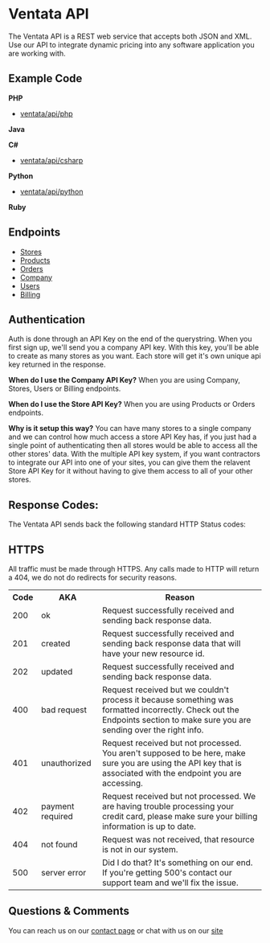 Ventata API
============

The Ventata API is a REST web service that accepts both JSON and XML. Use our API to integrate dynamic pricing into any software application you are working with.


Example Code
-------------------------

**PHP**
* [ventata/api/php](https://github.com/Ventata/API/tree/master/php)

**Java**

**C#**
* [ventata/api/csharp](https://github.com/Ventata/API/tree/master/C#)


**Python**
* [ventata/api/python](https://github.com/Ventata/API/tree/master/python)

**Ruby**



Endpoints
-------------
* [Stores](https://github.com/ventata/api/endpoints/stores.md)
* [Products](https://github.com/ventata/api/endpoints/products.md)
* [Orders](https://github.com/ventata/api/endpoints/orders.md)
* [Company](https://github.com/ventata/api/endpoints/company.md)
* [Users](https://github.com/ventata/api/endpoints/users.md)
* [Billing](https://github.com/ventata/api/endpoints/billing.md)


Authentication
--------------

Auth is done through an API Key on the end of the querystring.  When you first sign up, we'll send you a company API key.  With this key, you'll be able to create as many stores as you want.  Each store will get it's own unique api key returned in the response.     

**When do I use the Company API Key?**
When you are using Company, Stores, Users or Billing endpoints.

**When do I use the Store API Key?**
When you are using Products or Orders endpoints.

**Why is it setup this way?**
You can have many stores to a single company and we can control how much access a store API Key has, if you just had a single point of authenticating then all stores would be able to access all the other stores' data.   With the multiple API key system, if you want contractors to integrate our API into one of your sites, you can give them the relavent Store API Key for it without having to give them access to all of your other stores.


Response Codes:
--------------------

The Ventata API sends back the following standard HTTP Status codes:



HTTPS
---------

All traffic must be made through HTTPS.   Any calls made to HTTP will return a 404, we do not do redirects for security reasons.

<table>
  <tr>
    <th>Code</th><th>AKA</th><th>Reason</th>
  </tr>
  <tr>
    <td>200</td><td>ok</td><td>Request successfully received and sending back response data.</td>
  </tr>
  <tr>
    <td>201</td><td>created</td><td>Request successfully received and sending back response data that will have your new resource id.</td>
  </tr>
  <tr>
    <td>202</td><td>updated</td><td>Request successfully received and sending back response data.</td>
  </tr>
  <tr>
    <td>400</td><td>bad request</td><td>Request received but we couldn't process it because something was formatted incorrectly.  Check out the Endpoints section to make sure you are sending over the right info.</td>
  </tr>
  <tr>
    <td>401</td><td>unauthorized</td><td>Request received but not processed.  You aren't supposed to be here, make sure you are using the API key that is associated with the endpoint you are accessing.</td>
  </tr>
  <tr>
    <td>402</td><td>payment required</td><td>Request received but not processed.  We are having trouble processing your credit card, please make sure your billing information is up to date.</td>
  </tr>
  <tr>
    <td>404</td><td>not found</td><td>Request was not received, that resource is not in our system.</td>
  </tr>
  <tr>
    <td>500</td><td>server error</td><td>Did I do that?  It's something on our end.  If you're getting 500's contact our support team and we'll fix the issue.</td>
  </tr>
</table>



Questions & Comments
----------------------

You can reach us on our [contact page](https://ventata.com/contact) or chat with us on our [site](https://ventata.com)